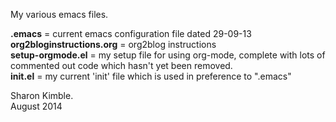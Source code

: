 My various emacs files.

**.emacs** = current emacs configuration file dated 29-09-13  
**org2bloginstructions.org** = org2blog instructions  
**setup-orgmode.el** = my setup file for using org-mode, complete with lots of commented out code which hasn't yet been removed.  
**init.el** = my current 'init' file which is used in preference to ".emacs"

Sharon Kimble.  
August 2014

